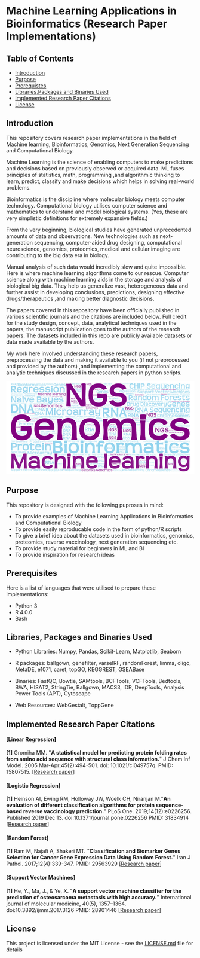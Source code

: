 # Machine Learning Applications in Bioinformatics (Research Paper Implementations)

## Table of Contents

- [Introduction](#intro)
- [Purpose](#purpose)
- [Prerequistes](#prerequisites)
- [Libraries,Packages and Binaries Used](#tools)
- [Implemented Research Paper Citations](#citations)
- [License](#license)

## Introduction <a name="intro"></a>

This repository covers research paper implementations in the field of Machine learning, Bioinformatics, Genomics, Next Generation Sequencing and Computational Biology. 

Machine Learning is the science of enabling computers to make predictions and decisions based on previously observed or acquired data. ML fuses principles of statistics, math, programming ,and algorithmic thinking to learn, predict, classify and make decisions which helps in solving real-world problems.

Bioinformatics is the discipline where molecular biology meets computer technology. Computational biology utilises computer science and mathematics to understand and model biological systems. (Yes, these are very simplistic definitions for extremely expansive fields.)

From the very beginning, biological studies have generated unprecedented amounts of data and observations. New technologies such as next-generation sequencing, computer-aided drug designing, computational neuroscience, genomics, proteomics, medical and cellular imaging are contributing to the big data era in biology. 

Manual analysis of such data would incredibly slow and quite impossible. Here is where machine learning algorithms come to our rescue. Computer science along with machine learning aids in the storage and analysis of biological big data. They help us generalize vast, heterogeneous data and further assist in developing conclusions, predictions, designing effective drugs/therapeutics ,and making better diagnostic decisions.

The papers covered in this repository have been officially published in various scientific journals and the citations are included below. Full credit for the study design, concept, data, analytical techniques used in the papers, the manuscript publication goes to the authors of the research papers. The datasets included in this repo are publicly available datasets or data made available by the authors. 

My work here involved understanding these research papers, preprocessing the data and making it available to you (if not preprocessed and provided by the authors) ,and implementing the computational and analytic techniques discussed in the research papers in python scripts.



<p align="center">
<img src="https://github.com/ShrutiBaikerikar/machine-learning-bioinformatics-paper-implementations/blob/main/Cover_Image/ML_BI_Cover.jpeg" width="800" alt="cover image" title='Cover image for repository Machine-learning-Bioinformatics-Paper-Implementations'/>
</p>
<p align="center">


## Purpose <a name="purpose"></a>
This repository is designed with the following puproses in mind:
- To provide examples of Machine Learning Applications in Bioinformatics and Computational Biology
- To provide easily reproducable code in the form of python/R scripts
- To give a brief idea about the datasets used in bioinformatics, genomics, proteomics, reverse vaccinology, next generation sequencing etc.
- To provide study material for beginners in ML and BI
- To provide inspiration for research ideas 


## Prerequisites <a name="prerequisites"></a>
Here is a list of languages that were utilised to prepare these implementations:
- Python 3
- R 4.0.0
- Bash


## Libraries, Packages and Binaries Used <a name="tools"></a>

- Python Libraries: Numpy, Pandas, Scikit-Learn, Matplotlib, Seaborn

- R packages: ballgown, genefilter, varselRF, randomForest, limma, oligo, MetaDE, e1071, caret, topGO, KEGGREST, GSEABase

- Binaries: FastQC, Bowtie, SAMtools, BCFTools, VCFTools, Bedtools, BWA, HISAT2, StringTie, Ballgown, MACS3, IDR, DeepTools, Analysis Power Tools (APT), Cytoscape

- Web Resources: WebGestalt, ToppGene


## Implemented Research Paper Citations <a name="citations"></a>

#### [Linear Regression]
**[1]** Gromiha MM. "**A statistical model for predicting protein folding rates from amino acid sequence with structural class information.**" 
        J Chem Inf Model. 2005 Mar-Apr;45(2):494-501. doi: 10.1021/ci049757q. PMID: 15807515. [[Research paper](https://pubmed.ncbi.nlm.nih.gov/15807515/)]

#### [Logistic Regression]
**[1]** Heinson AI, Ewing RM, Holloway JW, Woelk CH, Niranjan M."**An evaluation of different classification algorithms for protein sequence-based reverse vaccinology prediction.**" 
        PLoS One. 2019;14(12):e0226256. Published 2019 Dec 13. doi:10.1371/journal.pone.0226256  PMID: 31834914 [[Research paper](https://www.ncbi.nlm.nih.gov/pmc/articles/PMC6910663/)]

#### [Random Forest]
**[1]** Ram M, Najafi A, Shakeri MT. "**Classification and Biomarker Genes Selection for Cancer Gene Expression Data Using Random Forest.**"
        Iran J Pathol. 2017;12(4):339-347. PMID: 29563929 [[Research paper](https://www.ncbi.nlm.nih.gov/pmc/articles/PMC5844678/)]

#### [Support Vector Machines]
**[1]** He, Y., Ma, J., & Ye, X. "**A support vector machine classifier for the prediction of osteosarcoma metastasis with high accuracy.**"
        International journal of molecular medicine, 40(5), 1357–1364. doi:10.3892/ijmm.2017.3126 PMID: 28901446 [[Research paper](https://www.ncbi.nlm.nih.gov/pmc/articles/PMC5627885/)]

## License <a name="license"></a>

This project is licensed under the MIT License - see the [LICENSE.md](LICENSE.md) file for details

